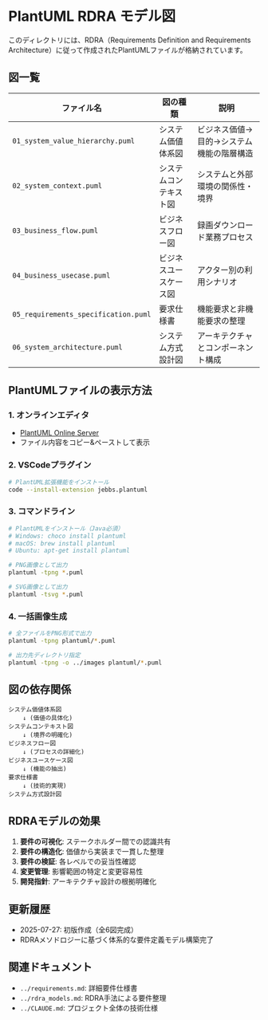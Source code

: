 # PlantUML RDRA モデル図

このディレクトリには、RDRA（Requirements Definition and Requirements Architecture）に従って作成されたPlantUMLファイルが格納されています。

## 図一覧

| ファイル名 | 図の種類 | 説明 |
|-----------|---------|------|
| `01_system_value_hierarchy.puml` | システム価値体系図 | ビジネス価値→目的→システム機能の階層構造 |
| `02_system_context.puml` | システムコンテキスト図 | システムと外部環境の関係性・境界 |
| `03_business_flow.puml` | ビジネスフロー図 | 録画ダウンロード業務プロセス |
| `04_business_usecase.puml` | ビジネスユースケース図 | アクター別の利用シナリオ |
| `05_requirements_specification.puml` | 要求仕様書 | 機能要求と非機能要求の整理 |
| `06_system_architecture.puml` | システム方式設計図 | アーキテクチャとコンポーネント構成 |

## PlantUMLファイルの表示方法

### 1. オンラインエディタ
- [PlantUML Online Server](http://www.plantuml.com/plantuml/uml/)
- ファイル内容をコピー&ペーストして表示

### 2. VSCodeプラグイン
```bash
# PlantUML拡張機能をインストール
code --install-extension jebbs.plantuml
```

### 3. コマンドライン
```bash
# PlantUMLをインストール（Java必須）
# Windows: choco install plantuml
# macOS: brew install plantuml
# Ubuntu: apt-get install plantuml

# PNG画像として出力
plantuml -tpng *.puml

# SVG画像として出力
plantuml -tsvg *.puml
```

### 4. 一括画像生成
```bash
# 全ファイルをPNG形式で出力
plantuml -tpng plantuml/*.puml

# 出力先ディレクトリ指定
plantuml -tpng -o ../images plantuml/*.puml
```

## 図の依存関係

```
システム価値体系図
    ↓ (価値の具体化)
システムコンテキスト図
    ↓ (境界の明確化)
ビジネスフロー図
    ↓ (プロセスの詳細化)
ビジネスユースケース図
    ↓ (機能の抽出)
要求仕様書
    ↓ (技術的実現)
システム方式設計図
```

## RDRAモデルの効果

1. **要件の可視化**: ステークホルダー間での認識共有
2. **要件の構造化**: 価値から実装まで一貫した整理
3. **要件の検証**: 各レベルでの妥当性確認
4. **変更管理**: 影響範囲の特定と変更容易性
5. **開発指針**: アーキテクチャ設計の根拠明確化

## 更新履歴

- 2025-07-27: 初版作成（全6図完成）
- RDRAメソドロジーに基づく体系的な要件定義モデル構築完了

## 関連ドキュメント

- `../requirements.md`: 詳細要件仕様書
- `../rdra_models.md`: RDRA手法による要件整理
- `../CLAUDE.md`: プロジェクト全体の技術仕様